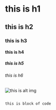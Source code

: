# this is h1
## this is h2
### this is h3
#### this is h4
##### this is h5
###### this is h6

![this is alt img](https://octodex.github.com/images/hula_loop_octodex03.gif)

```

this is block of code

```

